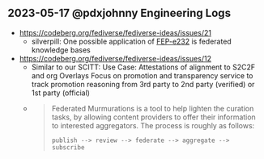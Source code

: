 ## 2023-05-17 @pdxjohnny Engineering Logs

- https://codeberg.org/fediverse/fediverse-ideas/issues/21
  - silverpill: One possible application of [FEP-e232](https://codeberg.org/fediverse/fep/src/branch/main/feps/fep-e232.md) is federated knowledge bases
- https://codeberg.org/fediverse/fediverse-ideas/issues/12
  - Similar to our SCITT: Use Case: Attestations of alignment to S2C2F and org Overlays
Focus on promotion and transparency service to track promotion reasoning from 3rd party to 2nd party (verified) or 1st party (official)
  - > Federated Murmurations is a tool to help lighten the curation tasks, by allowing content providers to offer their information to interested aggregators. The process is roughly as follows:
    >
    > `publish --> review --> federate --> aggregate --> subscribe`